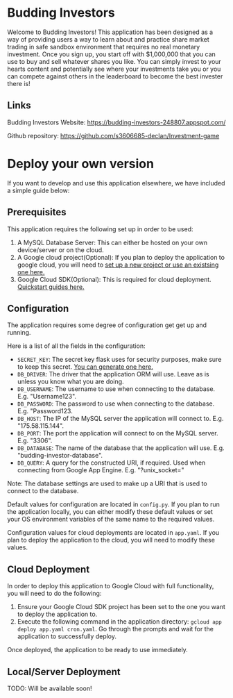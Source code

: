 Budding Investors
=================
Welcome to Budding Investors! This application has been designed as a way of providing users a way to learn about and practice share market trading in safe sandbox environment that requires no real monetary investment. Once you sign up, you start off with $1,000,000 that you can use to buy and sell whatever shares you like. You can simply invest to your hearts content and potentially see where your investments take you or you can compete against others in the leaderboard to become the best invester there is!

Links
-----
Budding Investors Website: https://budding-investors-248807.appspot.com/

Github repository: https://github.com/s3606685-declan/Investment-game


Deploy your own version
=======================
If you want to develop and use this application elsewhere, we have included a simple guide below:


Prerequisites
-------------
This application requires the following set up in order to be used:
1. A MySQL Database Server: This can either be hosted on your own device/server or on the cloud.
2. A Google cloud project(Optional): If you plan to deploy the application to google cloud, you will need to [set up a new project or use an existsing one here.](https://console.cloud.google.com/project)
2. Google Cloud SDK(Optional): This is required for cloud deployment. [Quickstart guides here.](https://cloud.google.com/sdk/docs/quickstarts)


Configuration
-------------
The application requires some degree of configuration get get up and running.

Here is a list of all the fields in the configuration:
- `SECRET_KEY`: The secret key flask uses for security purposes, make sure to keep this secret. [You can generate one here.](https://www.uuidgenerator.net/version4)
- `DB_DRIVER`: The driver that the application ORM will use. Leave as is unless you know what you are doing.
- `DB_USERNAME`: The username to use when connecting to the database. E.g. "Username123".
- `DB_PASSWORD`: The password to use when connecting to the database. E.g. "Password123.
- `DB_HOST`: The IP of the MySQL server the application will connect to. E.g. "175.58.115.144".
- `DB_PORT`: The port the application will connect to on the MySQL server. E.g. "3306".
- `DB_DATABASE`: The name of the database that the application will use. E.g. "budding-investor-database".
- `DB_QUERY`: A query for the constructed URI, if required. Used when connecting from Google App Engine. E.g. "?unix_socket="

Note: The database settings are used to make up a URI that is used to connect to the database.

Default values for configuration are located in `config.py`. If you plan to run the application locally, you can either modify these default values or set your OS environment variables of the same name to the required values.

Configuration values for cloud deployments are located in `app.yaml`. If you plan to deploy the application to the cloud, you will need to modify these values.


Cloud Deployment
----------------
In order to deploy this application to Google Cloud with full functionality, you will need to do the following:
1. Ensure your Google Cloud SDK project has been set to the one you want to deploy the application to.
2. Execute the following command in the application directory: `gcloud app deploy app.yaml cron.yaml`. Go through the prompts and wait for the application to successfully deploy.

Once deployed, the application to be ready to use immediately.


Local/Server Deployment
-----------------------
TODO: Will be available soon!
